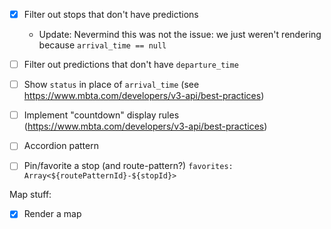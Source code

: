 - [x] Filter out stops that don't have predictions

  - Update: Nevermind this was not the issue: we just weren't rendering because `arrival_time == null`

- [ ] Filter out predictions that don't have `departure_time`
- [ ] Show `status` in place of `arrival_time` (see https://www.mbta.com/developers/v3-api/best-practices)
- [ ] Implement "countdown" display rules (https://www.mbta.com/developers/v3-api/best-practices)

- [ ] Accordion pattern
- [ ] Pin/favorite a stop (and route-pattern?) `favorites: Array<${routePatternId}-${stopId}>`

Map stuff:

- [x] Render a map
